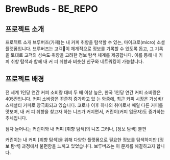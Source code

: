 # BrewBuds - BE_REPO

## 프로젝트 소개

프로젝트 소개
브루버즈(가제)는 내 커피 취향을 탐색할 수 있는, 마이크로(micro) 소셜 플랫폼입니다. 브루버즈는 고객이 체계적으로 정보를 기록할 수 있도록 돕고, 그 기록을 토대로 고객의 성숙도·취향을 고려한 정보 탐색 체계를 제공합니다. 이를 통해 내 커피 취향 탐색과 함께 내 커 피 취향과 비슷한 친구와 네트워킹이 가능합니다.

## 프로젝트 배경

전 세계 1인당 연간 커피 소비량 대비 두 배 이상 높은, 한국 1인당 연간 커피 소비량은 405잔입니다. 커피 소비량은 꾸준히 증가하고 있 는 와중에, 최근 커피 시장은 가성비/스페셜티 커피로 양극화되고 있습니다. 코로나 이후 하나의 취미로서 매일 다른 커피를 맛보며, 내 커 피 취향을 찾고자 하는 니즈가 커지면서, 커린이(커피 입문자)도 증가하는 추세입니다.

점차 늘어나는 커린이와 내 커피 [취향 탐색]의 니즈 그러나, [정보 탐색] 불편

커린이는 내 커피 [취향 탐색]을 위해 다양한 플랫폼으로 필요한 정보를 탐색하지만 [정보 탐색] 과정에서 불편함을 느끼고 있었습니다. 브루버즈는 이 문제를 해결하고자 합니다.
